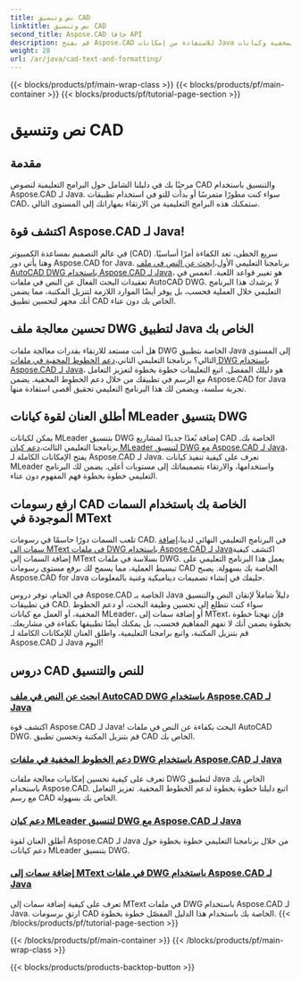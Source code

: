 ```yaml
---
title: نص وتنسيق CAD
linktitle: نص وتنسيق CAD
second_title: Aspose.CAD جافا API
description: قم بفتح Aspose.CAD للاستفادة من إمكانات Java من خلال البرامج التعليمية. تعرف على البحث عن النص والخطوط المخفية وكيانات MLeader وسمات MText لتحسين تطبيق CAD الخاص بك.
weight: 28
url: /ar/java/cad-text-and-formatting/
---
```


{{< blocks/products/pf/main-wrap-class >}}
{{< blocks/products/pf/main-container >}}
{{< blocks/products/pf/tutorial-page-section >}}

# نص وتنسيق CAD

## مقدمة
مرحبًا بك في دليلنا الشامل حول البرامج التعليمية لنصوص CAD والتنسيق باستخدام Aspose.CAD لـ Java. سواء كنت مطورًا متمرسًا أو بدأت للتو في استخدام تطبيقات CAD، ستمكنك هذه البرامج التعليمية من الارتقاء بمهاراتك إلى المستوى التالي.

## اكتشف قوة Aspose.CAD لـ Java!

 في عالم التصميم بمساعدة الكمبيوتر (CAD) سريع الخطى، تعد الكفاءة أمرًا أساسيًا. وهنا يأتي دور Aspose.CAD for Java. برنامجنا التعليمي الأول،[ابحث عن النص في ملف AutoCAD DWG باستخدام Aspose.CAD لـ Java](./search-text-in-dwg/)، هو تغيير قواعد اللعبة. انغمس في تعقيدات البحث الفعال عن النص في ملفات AutoCAD DWG. لا يرشدك هذا البرنامج التعليمي خلال العملية فحسب، بل يوفر أيضًا الموارد اللازمة لتنزيل المكتبة، مما يضمن أنك مجهز لتحسين تطبيق CAD الخاص بك دون عناء.

## تحسين معالجة ملف DWG لتطبيق Java الخاص بك

 هل أنت مستعد للارتقاء بقدرات معالجة ملفات DWG الخاصة بتطبيق Java إلى المستوى التالي؟ برنامجنا التعليمي الثاني،[دعم الخطوط المخفية في ملفات DWG باستخدام Aspose.CAD لـ Java](./support-hidden-lines-in-dwg/)، هو دليلك المفضل. اتبع التعليمات خطوة بخطوة لتعزيز التعامل مع الرسم في تطبيقك من خلال دعم الخطوط المخفية. يضمن Aspose.CAD for Java تجربة سلسة، ويضمن لك هذا البرنامج التعليمي تحقيق أقصى استفادة منها.

## أطلق العنان لقوة كيانات MLeader بتنسيق DWG

 يمكن لكيانات MLeader بتنسيق DWG إضافة بُعدًا جديدًا لمشاريع CAD الخاصة بك. برنامجنا التعليمي الثالث،[دعم كيان MLeader لتنسيق DWG مع Aspose.CAD لـ Java](./support-mleader-entity/)، يفتح الإمكانات الكاملة لـ Aspose.CAD لـ Java. تعرف على كيفية تنفيذ كيانات MLeader واستخدامها، والارتقاء بتصميماتك إلى مستويات أعلى. يضمن لك البرنامج التعليمي خطوة بخطوة فهم المفهوم دون عناء.

## ارفع رسومات CAD الخاصة بك باستخدام السمات الموجودة في MText

تلعب السمات دورًا حاسمًا في رسومات CAD. في البرنامج التعليمي النهائي لدينا،[إضافة سمات إلى MText في ملفات DWG باستخدام Aspose.CAD لـ Java](./add-attributes-to-mtext/)اكتشف كيفية إضافة السمات إلى MText بسلاسة في ملفات DWG. يعمل هذا البرنامج التعليمي على تبسيط العملية، مما يسمح لك برفع مستوى رسومات CAD الخاصة بك بسهولة. يصبح Aspose.CAD for Java حليفك في إنشاء تصميمات ديناميكية وغنية بالمعلومات.

في الختام، توفر دروس Aspose.CAD الخاصة بـ Java دليلاً شاملاً لإتقان النص والتنسيق في تطبيقات CAD. سواء كنت تتطلع إلى تحسين وظيفة البحث، أو دعم الخطوط المخفية، أو العمل مع كيانات MLeader، أو إضافة سمات إلى MText، فإن نهجنا خطوة بخطوة يضمن أنك لا تفهم المفاهيم فحسب، بل يمكنك أيضًا تطبيقها بكفاءة في مشاريعك. قم بتنزيل المكتبة، واتبع برامجنا التعليمية، واطلق العنان للإمكانات الكاملة لـ Aspose.CAD لـ Java اليوم!

## دروس CAD للنص والتنسيق
### [ابحث عن النص في ملف AutoCAD DWG باستخدام Aspose.CAD لـ Java](./search-text-in-dwg/)
اكتشف قوة Aspose.CAD لـ Java! البحث بكفاءة عن النص في ملفات AutoCAD DWG. قم بتنزيل المكتبة وتحسين تطبيق CAD الخاص بك.
### [دعم الخطوط المخفية في ملفات DWG باستخدام Aspose.CAD لـ Java](./support-hidden-lines-in-dwg/)
تعرف على كيفية تحسين إمكانيات معالجة ملفات DWG لتطبيق Java الخاص بك باستخدام Aspose.CAD. اتبع دليلنا خطوة بخطوة لدعم الخطوط المخفية. تعزيز التعامل مع رسم CAD الخاص بك بسهولة.
### [دعم كيان MLeader لتنسيق DWG مع Aspose.CAD لـ Java](./support-mleader-entity/)
أطلق العنان لقوة Aspose.CAD لـ Java من خلال برنامجنا التعليمي خطوة بخطوة حول دعم كيانات MLeader بتنسيق DWG.
### [إضافة سمات إلى MText في ملفات DWG باستخدام Aspose.CAD لـ Java](./add-attributes-to-mtext/)
تعرف على كيفية إضافة سمات إلى MText في ملفات DWG باستخدام Aspose.CAD لـ Java. ارتقِ برسومات CAD الخاصة بك باستخدام هذا الدليل المفصّل خطوة بخطوة.
{{< /blocks/products/pf/tutorial-page-section >}}

{{< /blocks/products/pf/main-container >}}
{{< /blocks/products/pf/main-wrap-class >}}

{{< blocks/products/products-backtop-button >}}
